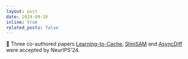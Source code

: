 ```yaml
---
layout: post
date: 2024-09-26
inline: true
related_posts: false
---
```


🚀 Three co-authored papers [Learning-to-Cache](https://github.com/horseee/learning-to-cache), [SlimSAM](https://github.com/czg1225/SlimSAM) and [AsyncDiff](https://github.com/czg1225/AsyncDiff) were accepted by NeurIPS'24.

